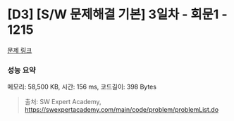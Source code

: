 # [D3] [S/W 문제해결 기본] 3일차 - 회문1 - 1215 

[문제 링크](https://swexpertacademy.com/main/code/problem/problemDetail.do?contestProbId=AV14QpAaAAwCFAYi) 

### 성능 요약

메모리: 58,500 KB, 시간: 156 ms, 코드길이: 398 Bytes



> 출처: SW Expert Academy, https://swexpertacademy.com/main/code/problem/problemList.do